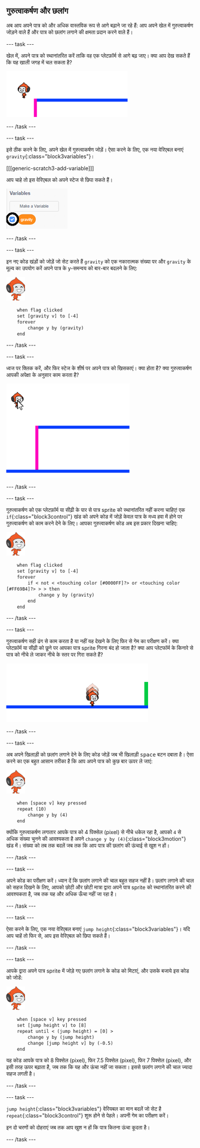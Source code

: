 ## गुरुत्वाकर्षण और छलांग

अब आप अपने पात्र को और अधिक वास्तविक रूप से आगे बढ़ाने जा रहे हैं: आप अपने खेल में गुरुत्वाकर्षण जोड़ने वाले हैं और पात्र को छलांग लगाने की क्षमता प्रदान करने वाले हैं।

\--- task \---

खेल में, अपने पात्र को स्थानांतरित करें ताकि वह एक प्लेटफ़ॉर्म से आगे बढ़ जाए। क्या आप देख सकते हैं कि यह खाली जगह में चल सकता है?

![स्क्रीनशॉट](images/dodge-no-gravity.png)

\--- /task \---

\--- task \---

इसे ठीक करने के लिए, अपने खेल में गुरुत्वाकर्षण जोड़ें। ऐसा करने के लिए, एक नया वेरिएबल बनाएं `gravity`{:class="block3variables"}।

[[[generic-scratch3-add-variable]]]

आप चाहे तो इस वेरिएबल को अपने स्टेज से छिपा सकते हैं।

![स्क्रीनशॉट](images/dodge-gravity-annotated.png)

\--- /task \---

\--- task \---

इन नए कोड खंड़ों को जोड़ें जो सेट करते हैं `gravity` को एक नकारात्मक संख्या पर और `gravity` के मूल्य का उपयोग करें अपने पात्र के y-समन्वय को बार-बार बदलने के लिए:

![पिको चलने वाला sprite](images/pico_walking_sprite.png)

```blocks3
    when flag clicked
    set [gravity v] to [-4]
    forever
        change y by (gravity)
    end
```

\--- /task \---

\--- task \---

ध्वज पर क्लिक करें, और फिर स्टेज के शीर्ष पर अपने पात्र को खिसकाएं। क्या होता है? क्या गुरुत्वाकर्षण आपकी अपेक्षा के अनुसार काम करता है?

![स्क्रीनशॉट](images/dodge-gravity-drag.png)

\--- /task \---

\--- task \---

गुरुत्वाकर्षण को एक प्लेटफ़ॉर्म या सीढ़ी के पार से पात्र sprite को स्थानांतरित नहीं करना चाहिए! एक `if`{:class="block3control"} खंड को अपने कोड में जोड़ें केवल पात्र के मध्य हवा में होने पर गुरुत्वाकर्षण को काम करने देने के लिए। आपका गुरुत्वाकर्षण कोड अब इस प्रकार दिखना चाहिए:

![पिको चलने वाला sprite](images/pico_walking_sprite.png)

```blocks3
    when flag clicked
    set [gravity v] to [-4]
    forever
        if < not < <touching color [#0000FF]?> or <touching color [#FF69B4]?> > > then
            change y by (gravity)
        end
    end
```

\--- /task \---

\--- task \---

गुरुत्वाकर्षण सही ढंग से काम करता है या नहीं यह देखने के लिए फिर से गेम का परीक्षण करें। क्या प्लेटफ़ॉर्म या सीढ़ी को छूने पर आपका पात्र sprite गिरना बंद हो जाता है? क्या आप प्लेटफॉर्म के किनारे से पात्र को नीचे ले जाकर नीचे के स्तर पर गिरा सकते हैं?

![स्क्रीनशॉट](images/dodge-gravity-test.png)

\--- /task \---

\--- task \---

अब अपने खिलाड़ी को छलांग लगाने देने के लिए कोड जोड़ें जब भी खिलाड़ी <kbd>space</kbd> बटन दबाता है। ऐसा करने का एक बहुत आसान तरीका है कि आप अपने पात्र को कुछ बार ऊपर ले जाएं:

![पिको चलने वाला sprite](images/pico_walking_sprite.png)

```blocks3
    when [space v] key pressed
    repeat (10)
        change y by (4)
    end
```

क्योंकि गुरुत्वाकर्षण लगातार आपके पात्र को 4 पिक्सेल (pixel) से नीचे धकेल रहा है, आपको `4` से अधिक संख्या चुनने की आवश्यकता है अपने `change y by (4)`{:class="block3motion"} खंड में। संख्या को तब तक बदलें जब तक कि आप पात्र की छलांग की ऊंचाई से खुश न हों।

\--- /task \---

\--- task \---

अपने कोड का परीक्षण करें। ध्यान दें कि छलांग लगाने की चाल बहुत सहज नहीं है। छलांग लगाने की चाल को सहज दिखने के लिए, आपको छोटी और छोटी मात्रा द्वारा अपने पात्र sprite को स्थानांतरित करने की आवश्यकता है, जब तक यह और अधिक ऊँचा नहीं जा रहा है।

\--- /task \---

\--- task \---

ऐसा करने के लिए, एक नया वेरिएबल बनाएं `jump height`{:class="block3variables"}। यदि आप चाहें तो फिर से, आप इस वेरिएबल को छिपा सकते हैं।

\--- /task \---

\--- task \---

आपके द्वारा अपने पात्र sprite में जोड़े गए छलांग लगाने के कोड को मिटाएं, और उसके बजाये इस कोड को जोडें:

![पिको चलने वाला sprite](images/pico_walking_sprite.png)

```blocks3
    when [space v] key pressed
    set [jump height v] to [8]
    repeat until < (jump height) = [0] >
        change y by (jump height)
        change [jump height v] by (-0.5)
    end
```

यह कोड आपके पात्र को 8 पिक्सेल (pixel), फिर 7.5 पिक्सेल (pixel), फिर 7 पिक्सेल (pixel), और इसी तरह ऊपर बढ़ाता है, जब तक कि यह और ऊंचा नहीं जा सकता। इससे छलांग लगाने की चाल ज्यादा सहज लगती है।

\--- /task \---

\--- task \---

`jump height`{:class="block3variables"} वेरियबल का मान बदलें जो सेट है `repeat`{:class="block3control"} शुरू होने से पेहले। अपनी गेम का परीक्षण करें।

इन दो चरणों को दोहराएं जब तक आप खुश न हों कि पात्र कितना ऊंचा कूदता है।

\--- /task \---
